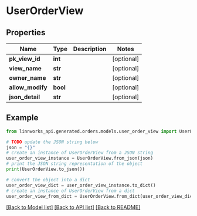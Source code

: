 # UserOrderView


## Properties

Name | Type | Description | Notes
------------ | ------------- | ------------- | -------------
**pk_view_id** | **int** |  | [optional] 
**view_name** | **str** |  | [optional] 
**owner_name** | **str** |  | [optional] 
**allow_modify** | **bool** |  | [optional] 
**json_detail** | **str** |  | [optional] 

## Example

```python
from linnworks_api.generated.orders.models.user_order_view import UserOrderView

# TODO update the JSON string below
json = "{}"
# create an instance of UserOrderView from a JSON string
user_order_view_instance = UserOrderView.from_json(json)
# print the JSON string representation of the object
print(UserOrderView.to_json())

# convert the object into a dict
user_order_view_dict = user_order_view_instance.to_dict()
# create an instance of UserOrderView from a dict
user_order_view_from_dict = UserOrderView.from_dict(user_order_view_dict)
```
[[Back to Model list]](../README.md#documentation-for-models) [[Back to API list]](../README.md#documentation-for-api-endpoints) [[Back to README]](../README.md)


